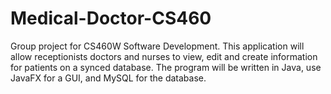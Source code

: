 # Medical-Doctor-CS460
Group project for CS460W Software Development. This application will allow receptionists doctors and nurses to view, edit and create information for patients on a synced database. The program will be written in Java, use JavaFX for a GUI, and MySQL for the database. 
